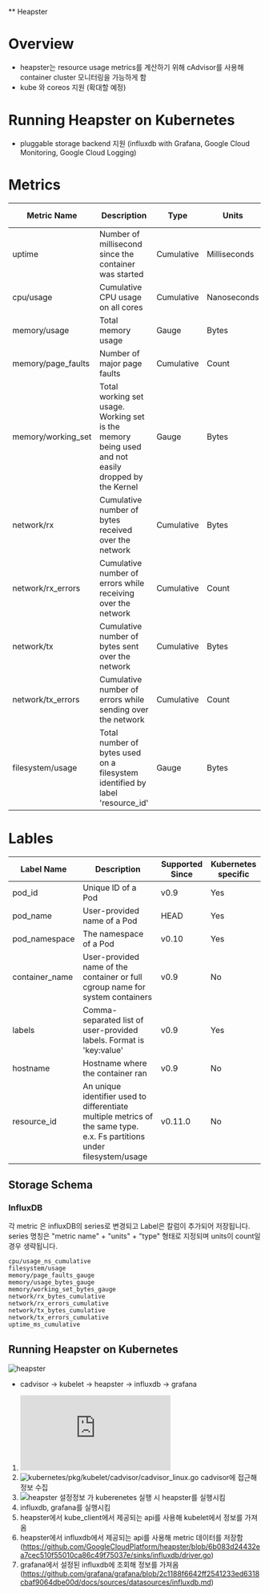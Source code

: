 ** Heapster

Overview
========

- heapster는 resource usage metrics를 계산하기 위해 cAdvisor를 사용해 container cluster 모니터링을 가능하게 함
- kube 와 coreos 지원 (확대할 예정)

Running Heapster on Kubernetes
==============================

- pluggable storage backend 지원 (influxdb with Grafana, Google Cloud Monitoring, Google Cloud Logging)

Metrics
========

| Metric Name        | Description                                                                                        | Type       | Units       | Supported Since |
|--------------------|----------------------------------------------------------------------------------------------------|------------|-------------|-----------------|
| uptime             | Number of millisecond since the container was started                                             | Cumulative | Milliseconds | v0.9            |
| cpu/usage          | Cumulative CPU usage on all cores                                                                  | Cumulative | Nanoseconds       | v0.9            |
| memory/usage       | Total memory usage                                                                                 | Gauge      | Bytes       | v0.9            |
| memory/page_faults | Number of major page faults                                                                        | Cumulative      | Count       | v0.9            |
| memory/working_set | Total working set usage. Working set is the memory being used and not easily dropped by the Kernel | Gauge      | Bytes       | v0.9            |
| network/rx         | Cumulative number of bytes received over the network                                               | Cumulative | Bytes       | v0.9            |
| network/rx_errors  | Cumulative number of errors while receiving over the network                                       | Cumulative | Count       | v0.9            |
| network/tx         | Cumulative number of bytes sent over the network                                                   | Cumulative | Bytes       | v0.9            |
| network/tx_errors  | Cumulative number of errors while sending over the network                                         | Cumulative | Count       | v0.9            |
| filesystem/usage   | Total number of bytes used on a filesystem identified by label 'resource_id'                       | Gauge      | Bytes       | v0.11.0            |


Lables
=======

| Label Name     | Description                                                                   | Supported Since | Kubernetes specific |
|----------------|-------------------------------------------------------------------------------|-----------------|---------------------|
| pod_id         | Unique ID of a Pod                                                            | v0.9            | Yes                 |
| pod_name       | User-provided name of a Pod                                                   | HEAD            | Yes                 |
| pod_namespace  | The namespace of a Pod                                                        | v0.10           | Yes                 |
| container_name | User-provided name of the container or full cgroup name for system containers | v0.9            | No                  |
| labels         | Comma-separated list of user-provided labels. Format is 'key:value'           | v0.9            | Yes                 |
| hostname       | Hostname where the container ran                                              | v0.9            | No                  |
| resource_id    | An unique identifier used to differentiate multiple metrics of the same type. e.x. Fs partitions under filesystem/usage | v0.11.0 | No |

## Storage Schema

### InfluxDB

각 metric 은 influxDB의 series로 변경되고 Label은 칼럼이 추가되어 저장됩니다. 
series 명칭은 "metric name" + "units" + "type" 형태로 지정되며 units이 count일 경우 생략됩니다. 

```
cpu/usage_ns_cumulative
filesystem/usage
memory/page_faults_gauge
memory/usage_bytes_gauge
memory/working_set_bytes_gauge
network/rx_bytes_cumulative
network/rx_errors_cumulative
network/tx_bytes_cumulative
network/tx_errors_cumulative
uptime_ms_cumulative
```

## Running Heapster on Kubernetes

![heapster](https://github.com/leeplay/study/blob/master/etc/heapster-overview.png?raw=true)

- cadvisor -> kubelet -> heapster -> influxdb -> grafana

1. ![cadvisor.md](https://github.com/leeplay/study/blob/master/cadvisor/cAdvisor.md) 
2. ![kubernetes/pkg/kubelet/cadvisor/cadvisor_linux.go](https://github.com/GoogleCloudPlatform/kubernetes/blob/e1a153e841421c6ba9f9db774864ff92a1cf7dbc/pkg/kubelet/cadvisor/cadvisor_linux.go) cadvisor에 접근해 정보 수집
3. ![heapster 설정정보](https://github.com/GoogleCloudPlatform/kubernetes/blob/c1fa82837eec60b11f602cfd1822a3038bb6edc2/cluster/addons/cluster-monitoring/google/heapster-controller.yaml) 가 kuberenetes 실행 시 heapster를 실행시킴
4. influxdb, grafana를 실행시킴
5. heapster에서 kube_client에서 제공되는 api를 사용해 kubelet에서 정보를 가져옴
6. heapster에서 influxdb에서 제공되는 api를 사용해 metric 데이터를 저장함 (https://github.com/GoogleCloudPlatform/heapster/blob/6b083d24432ea7cec510f55010ca86c49f75037e/sinks/influxdb/driver.go)
7. grafana에서 설정된 influxdb에 조회해 정보를 가져옴 (https://github.com/grafana/grafana/blob/2c1188f6642ff2541233ed6318cbaf9064dbe00d/docs/sources/datasources/influxdb.md)
